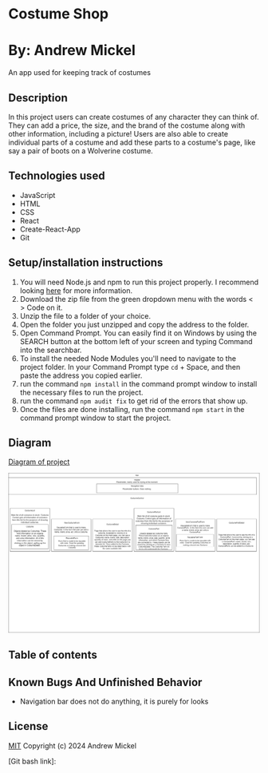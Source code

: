 Costume Shop
=============
By: Andrew Mickel
=============
An app used for keeping track of costumes

Description
----------------
In this project users can create costumes of any character they can think of. They can add a price, the size, and the brand of the costume along with other information, including a picture! Users are also able to create individual parts of a costume and add these parts to a costume's page, like say a pair of boots on a Wolverine costume.

Technologies used
--------------------
* JavaScript
* HTML
* CSS
* React
* Create-React-App
* Git

Setup/installation instructions
---------------------
1. You will need Node.js and npm to run this project properly. I recommend looking [here](https://docs.npmjs.com/downloading-and-installing-node-js-and-npm) for more information.
2. Download the zip file from the green dropdown menu with the words < > Code on it.
3. Unzip the file to a folder of your choice.
4. Open the folder you just unzipped and copy the address to the folder.
5. Open Command Prompt. You can easily find it on Windows by using the SEARCH button at the bottom left of your screen and typing Command into the searchbar.
6. To install the needed Node Modules you'll need to navigate to the project folder. In your Command Prompt type `cd` + Space, and then paste the address you copied earlier.
7. run the command `npm install` in the command prompt window to install the necessary files to run the project.
8. run the command `npm audit fix` to get rid of the errors that show up.
9. Once the files are done installing, run the command `npm start` in the command prompt window to start the project.

Diagram
----------------------
[Diagram of project]

![Image of Diagram](/Program-plan.png)


Table of contents
----------------------


Known Bugs And Unfinished Behavior
--------------------
* Navigation bar does not do anything, it is purely for looks

License
--------------------
[MIT](./LICENSE.txt) Copyright (c) 2024 Andrew Mickel

[Diagram of project]: Program-plan.png
[Git bash link]: 